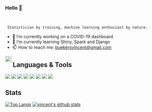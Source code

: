 ### Hello 👋

<br/>
     
     Statistician by training, machine learning enthusiast by nature.

- 🔭 I’m currently working on a COVID-19 dashboard
- 🌱 I’m currently learning Shiny, Spark and Django
- 📫 How to reach me: buekersvincent@gmail.com
<a href="https://www.linkedin.com/in/vincent-buekers-78a231140/">
      <img align="left" alt="Anshu's LinkdeIN" width="22px" src="https://cdn.jsdelivr.net/npm/simple-icons@v3/icons/linkedin.svg" />
</a>

## Languages & Tools

![](https://img.shields.io/badge/OS-Windows-informational?style=flat&logo=windows&logoColor=white&color=2bbc8a)
![](https://img.shields.io/badge/OS-MacOS-informational?style=flat&logo=Apple&logoColor=white&color=2bbc8a)
![](https://img.shields.io/badge/Code-Python-informational?style=flat&logo=python&logoColor=white&color=2bbc8a)
![](https://img.shields.io/badge/IDE-Jupyter-informational?style=flat&logo=jupyter&logoColor=white&color=2bbc8a)
![](https://img.shields.io/badge/Code-R-informational?style=flat&logo=R&logoColor=white&color=2bbc8a)
![](https://img.shields.io/badge/IDE-RStudio-informational?style=flat&logo=RStudio&logoColor=white&color=2bbc8a)
![](https://img.shields.io/badge/Code-MATLAB-informational?style=flat&logo=mathworks&logoColor=white&color=2bbc8a)
![](https://img.shields.io/badge/Typesetting-LaTeX-informational?style=flat&logo=overleaf&logoColor=white&color=2bbc8a)

## Stats

[![Top Langs](https://github-readme-stats.vercel.app/api/top-langs/?username=VincentBuekers&show_icons=true)](https://github.com/VincentBuekers/github-readme-stats)
[![vincent's github stats](https://github-readme-stats.vercel.app/api?username=VincentBuekers&show_icons=true)](https://github.com/VincentBuekers/github-readme-stats)
